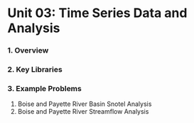 # Unit 03: Time Series Data and Analysis

### 1. Overview


### 2. Key Libraries

### 3. Example Problems

1. Boise and Payette River Basin Snotel Analysis
2. Boise and Payette River Streamflow Analysis

